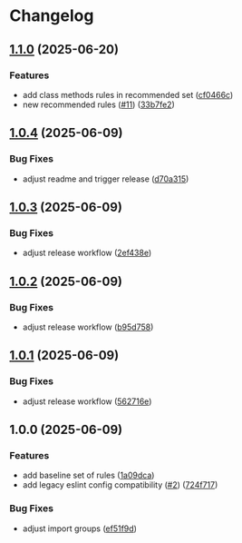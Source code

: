 # Changelog

## [1.1.0](https://github.com/VAEES/eslint-config/compare/v1.0.4...v1.1.0) (2025-06-20)


### Features

* add class methods rules in recommended set ([cf0466c](https://github.com/VAEES/eslint-config/commit/cf0466ce7a98945c2472cd87679ef96f1024ffbd))
* new recommended rules ([#11](https://github.com/VAEES/eslint-config/issues/11)) ([33b7fe2](https://github.com/VAEES/eslint-config/commit/33b7fe20d23d73af84e42643ff399a7c01a29e85))

## [1.0.4](https://github.com/VAEES/eslint-config/compare/v1.0.3...v1.0.4) (2025-06-09)


### Bug Fixes

* adjust readme and trigger release ([d70a315](https://github.com/VAEES/eslint-config/commit/d70a31519ca7e4236f43382c7e4e436dc957e5e5))

## [1.0.3](https://github.com/VAEES/eslint-config/compare/v1.0.2...v1.0.3) (2025-06-09)


### Bug Fixes

* adjust release workflow ([2ef438e](https://github.com/VAEES/eslint-config/commit/2ef438ef468aab99d7b258353b8b30681745eeeb))

## [1.0.2](https://github.com/VAEES/eslint-config/compare/v1.0.1...v1.0.2) (2025-06-09)


### Bug Fixes

* adjust release workflow ([b95d758](https://github.com/VAEES/eslint-config/commit/b95d7580bfe798d848f91f27907d4bcc9ccae84f))

## [1.0.1](https://github.com/VAEES/eslint-config/compare/v1.0.0...v1.0.1) (2025-06-09)


### Bug Fixes

* adjust release workflow ([562716e](https://github.com/VAEES/eslint-config/commit/562716ee3aa81e39538656ac7b2c3d3a9ed7d56b))

## 1.0.0 (2025-06-09)


### Features

* add baseline set of rules ([1a09dca](https://github.com/VAEES/eslint-config/commit/1a09dca65194f01abffbf2dd39c3ad88526968fc))
* add legacy eslint config compatibility ([#2](https://github.com/VAEES/eslint-config/issues/2)) ([724f717](https://github.com/VAEES/eslint-config/commit/724f7176e2017ca7fd51a2895c4cdf48acb7269f))


### Bug Fixes

* adjust import groups ([ef51f9d](https://github.com/VAEES/eslint-config/commit/ef51f9d495ece56c9876af6dc6f5079efbc24829))
